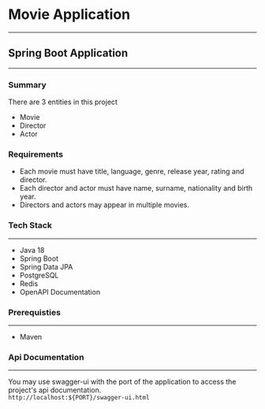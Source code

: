 # Movie Application
---

## Spring Boot Application
---

### Summary

There are 3 entities in this project
- Movie
- Director
- Actor


### Requirements

- Each movie must have title, language, genre, release year, rating and director.
- Each director and actor must have name, surname, nationality and birth year.
- Directors and actors may appear in multiple movies.

### Tech Stack
---
- Java 18
- Spring Boot
- Spring Data JPA
- PostgreSQL
- Redis
- OpenAPI Documentation


### Prerequisties
---
- Maven

### Api Documentation
---

You may use swagger-ui with the port of the application to access the project's api documentation.<br/>
`http://localhost:${PORT}/swagger-ui.html`
